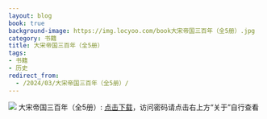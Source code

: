 ```yaml
---
layout: blog
book: true
background-image: https://img.locyoo.com/book大宋帝国三百年（全5册）.jpg
category: 书籍
title: 大宋帝国三百年（全5册）
tags:
- 书籍
- 历史
redirect_from:
  - /2024/03/大宋帝国三百年（全5册）/
---
```

![](https://img.locyoo.com/book大宋帝国三百年（全5册）.jpg)
大宋帝国三百年（全5册）: <a name = "ref1" href="https://url18.ctfile.com/f/50983618-1253395813-3c0570?p=3619">点击下载</a>，访问密码请点击右上方“关于”自行查看